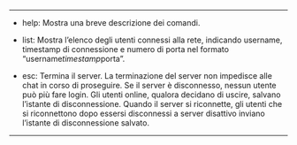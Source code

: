 
******************************************************************************
- help:
Mostra una breve descrizione dei comandi.

- list:
Mostra l’elenco degli utenti connessi alla rete, indicando username, timestamp di connessione e numero di porta nel formato “username*timestamp*porta”.

- esc:
Termina il server. La terminazione del server non impedisce alle chat in corso di proseguire. Se il server è disconnesso, nessun utente può più fare login. Gli utenti online, qualora decidano di uscire, salvano l’istante di disconnessione. Quando il server si riconnette, gli utenti che si riconnettono dopo essersi disconnessi a server disattivo inviano l’istante di disconnessione salvato.
******************************************************************************


